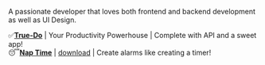 A passionate developer that loves both frontend and backend development as well as UI Design.

✅[**True-Do**](https://truedositetmp-1-c0868472.deta.app/) | Your Productivity Powerhouse | Complete with API and a sweet app! <br>
😴[**Nap Time**](https://github.com/mulitate4/Nap-Time) | [download](https://github.com/mulitate4/Nap-Time/raw/main/current-apk/Nap-Time.apk) | Create alarms like creating a timer!
